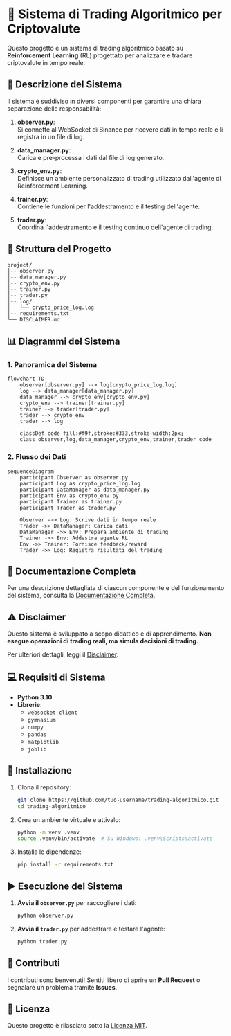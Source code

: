 
# 🚀 Sistema di Trading Algoritmico per Criptovalute

Questo progetto è un sistema di trading algoritmico basato su **Reinforcement Learning** (RL) progettato per analizzare e tradare criptovalute in tempo reale.

## 📝 **Descrizione del Sistema**

Il sistema è suddiviso in diversi componenti per garantire una chiara separazione delle responsabilità:

1. **observer.py**:  
   Si connette al WebSocket di Binance per ricevere dati in tempo reale e li registra in un file di log.

2. **data_manager.py**:  
   Carica e pre-processa i dati dal file di log generato.

3. **crypto_env.py**:  
   Definisce un ambiente personalizzato di trading utilizzato dall'agente di Reinforcement Learning.

4. **trainer.py**:  
   Contiene le funzioni per l'addestramento e il testing dell'agente.

5. **trader.py**:  
   Coordina l'addestramento e il testing continuo dell'agente di trading.

## 📂 **Struttura del Progetto**

```
project/
│-- observer.py
│-- data_manager.py
│-- crypto_env.py
│-- trainer.py
│-- trader.py
│-- log/
│   └── crypto_price_log.log
│-- requirements.txt
└── DISCLAIMER.md
```

## 📊 **Diagrammi del Sistema**

### 1. **Panoramica del Sistema**

```mermaid
flowchart TD
    observer[observer.py] --> log[crypto_price_log.log]
    log --> data_manager[data_manager.py]
    data_manager --> crypto_env[crypto_env.py]
    crypto_env --> trainer[trainer.py]
    trainer --> trader[trader.py]
    trader --> crypto_env
    trader --> log

    classDef code fill:#f9f,stroke:#333,stroke-width:2px;
    class observer,log,data_manager,crypto_env,trainer,trader code
```

### 2. **Flusso dei Dati**

```mermaid
sequenceDiagram
    participant Observer as observer.py
    participant Log as crypto_price_log.log
    participant DataManager as data_manager.py
    participant Env as crypto_env.py
    participant Trainer as trainer.py
    participant Trader as trader.py

    Observer ->> Log: Scrive dati in tempo reale
    Trader ->> DataManager: Carica dati
    DataManager ->> Env: Prepara ambiente di trading
    Trainer ->> Env: Addestra agente RL
    Env ->> Trainer: Fornisce feedback/reward
    Trader ->> Log: Registra risultati del trading
```

## 📖 **Documentazione Completa**

Per una descrizione dettagliata di ciascun componente e del funzionamento del sistema, consulta la [Documentazione Completa](project_documentation_corrected.md).

## ⚠️ **Disclaimer**

Questo sistema è sviluppato a scopo didattico e di apprendimento. **Non esegue operazioni di trading reali, ma simula decisioni di trading.**

Per ulteriori dettagli, leggi il [Disclaimer](DISCLAIMER.md).

## 💻 **Requisiti di Sistema**

- **Python 3.10**
- **Librerie**:
  - `websocket-client`
  - `gymnasium`
  - `numpy`
  - `pandas`
  - `matplotlib`
  - `joblib`

## 🚀 **Installazione**

1. Clona il repository:

   ```bash
   git clone https://github.com/tuo-username/trading-algoritmico.git
   cd trading-algoritmico
   ```

2. Crea un ambiente virtuale e attivalo:

   ```bash
   python -m venv .venv
   source .venv/bin/activate  # Su Windows: .venv\Scripts\activate
   ```

3. Installa le dipendenze:

   ```bash
   pip install -r requirements.txt
   ```

## ▶️ **Esecuzione del Sistema**

1. **Avvia il `observer.py`** per raccogliere i dati:

   ```bash
   python observer.py
   ```

2. **Avvia il `trader.py`** per addestrare e testare l'agente:

   ```bash
   python trader.py
   ```

## 🤝 **Contributi**

I contributi sono benvenuti! Sentiti libero di aprire un **Pull Request** o segnalare un problema tramite **Issues**.

## 📜 **Licenza**

Questo progetto è rilasciato sotto la [Licenza MIT](LICENSE.md).
